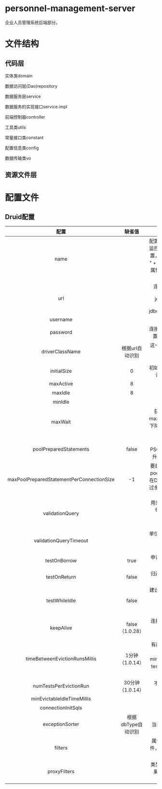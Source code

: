 # personnel-management-server
企业人员管理系统后端部分。

# 文件结构

## 代码层

实体类domain

数据访问层(Dao)repository

数据服务层service

数据服务的实现接口service.impl

前端控制器controller

工具类utils

常量接口类constant

配置信息类config

数据传输类vo

## 资源文件层

# 配置文件

## Druid配置

|                   配置                    |       缺省值       |                             说明                             |
| :---------------------------------------: | :----------------: | :----------------------------------------------------------: |
|                   name                    |                    | 配置这个属性的意义在于，如果存在多个数据源，监控的时候可以通过名字来区分开来。如果没有配置，将会生成一个名字，格式是："DataSource-" + System.identityHashCode(this). 另外配置此属性至少在1.0.5版本中是不起作用的，强行设置name会出错。[详情-点此处](http://blog.csdn.net/lanmo555/article/details/41248763)。 |
|                    url                    |                    | 连接数据库的url，不同数据库不一样。例如： mysql : jdbc:mysql://10.20.153.104:3306/druid2 oracle : jdbc:oracle:thin:@10.20.149.85:1521:ocnauto |
|                 username                  |                    |                      连接数据库的用户名                      |
|                 password                  |                    | 连接数据库的密码。如果你不希望密码直接写在配置文件中，可以使用ConfigFilter。[详细看这里](https://github.com/alibaba/druid/wiki/使用ConfigFilter) |
|              driverClassName              |  根据url自动识别   | 这一项可配可不配，如果不配置druid会根据url自动识别dbType，然后选择相应的driverClassName |
|                initialSize                |         0          | 初始化时建立物理连接的个数。初始化发生在显示调用init方法，或者第一次getConnection时 |
|                 maxActive                 |         8          |                        最大连接池数量                        |
|                  maxIdle                  |         8          |                 已经不再使用，配置了也没效果                 |
|                  minIdle                  |                    |                        最小连接池数量                        |
|                  maxWait                  |                    | 获取连接时最大等待时间，单位毫秒。配置了maxWait之后，缺省启用公平锁，并发效率会有所下降，如果需要可以通过配置useUnfairLock属性为true使用非公平锁。 |
|          poolPreparedStatements           |       false        | 是否缓存preparedStatement，也就是PSCache。PSCache对支持游标的数据库性能提升巨大，比如说oracle。在mysql下建议关闭。 |
| maxPoolPreparedStatementPerConnectionSize |         -1         | 要启用PSCache，必须配置大于0，当大于0时，poolPreparedStatements自动触发修改为true。在Druid中，不会存在Oracle下PSCache占用内存过多的问题，可以把这个数值配置大一些，比如说100 |
|              validationQuery              |                    | 用来检测连接是否有效的sql，要求是一个查询语句，常用select 'x'。如果validationQuery为null，testOnBorrow、testOnReturn、testWhileIdle都不会起作用。 |
|          validationQueryTimeout           |                    | 单位：秒，检测连接是否有效的超时时间。底层调用jdbc Statement对象的void setQueryTimeout(int seconds)方法 |
|               testOnBorrow                |        true        | 申请连接时执行validationQuery检测连接是否有效，做了这个配置会降低性能。 |
|               testOnReturn                |       false        | 归还连接时执行validationQuery检测连接是否有效，做了这个配置会降低性能。 |
|               testWhileIdle               |       false        | 建议配置为true，不影响性能，并且保证安全性。申请连接的时候检测，如果空闲时间大于timeBetweenEvictionRunsMillis，执行validationQuery检测连接是否有效。 |
|                 keepAlive                 |  false （1.0.28）  | 连接池中的minIdle数量以内的连接，空闲时间超过minEvictableIdleTimeMillis，则会执行keepAlive操作。 |
|       timeBetweenEvictionRunsMillis       |  1分钟（1.0.14）   | 有两个含义： 1) Destroy线程会检测连接的间隔时间，如果连接空闲时间大于等于minEvictableIdleTimeMillis则关闭物理连接。 2) testWhileIdle的判断依据，详细看testWhileIdle属性的说明 |
|          numTestsPerEvictionRun           |  30分钟（1.0.14）  |      不再使用，一个DruidDataSource只支持一个EvictionRun      |
|        minEvictableIdleTimeMillis         |                    |               连接保持空闲而不被驱逐的最小时间               |
|            connectionInitSqls             |                    |                物理连接初始化的时候执行的sql                 |
|              exceptionSorter              | 根据dbType自动识别 |          当数据库抛出一些不可恢复的异常时，抛弃连接          |
|                  filters                  |                    | 属性类型是字符串，通过别名的方式配置扩展插件，常用的插件有： 监控统计用的filter:stat 日志用的filter:log4j 防御sql注入的filter:wall |
|               proxyFilters                |                    | 类型是List<com.alibaba.druid.filter.Filter>，如果同时配置了filters和proxyFilters，是组合关系，并非替换关系 |